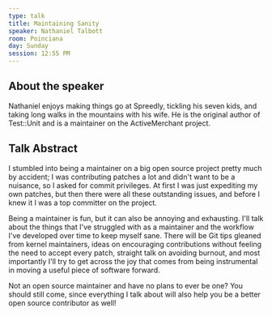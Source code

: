 ```yaml
---
type: talk
title: Maintaining Sanity
speaker: Nathaniel Talbott
room: Poinciana
day: Sunday
session: 12:55 PM
---
```


## About the speaker

Nathaniel enjoys making things go at Spreedly, tickling his seven kids, and taking long walks in the mountains with his wife. He is the original author of Test::Unit and is a maintainer on the ActiveMerchant project.

## Talk Abstract

I stumbled into being a maintainer on a big open source project pretty much by accident; I was contributing patches a lot and didn't want to be a nuisance, so I asked for commit privileges. At first I was just expediting my own patches, but then there were all these outstanding issues, and before I knew it I was a top committer on the project.

Being a maintainer is fun, but it can also be annoying and exhausting. I'll talk about the things that I've struggled with as a maintainer and the workflow I've developed over time to keep myself sane. There will be Git tips gleaned from kernel maintainers, ideas on encouraging contributions without feeling the need to accept every patch, straight talk on avoiding burnout, and most importantly I'll try to get across the joy that comes from being instrumental in moving a useful piece of software forward.

Not an open source maintainer and have no plans to ever be one? You should still come, since everything I talk about will also help you be a better open source contributor as well!
